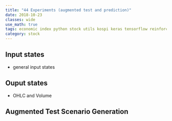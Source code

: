 ```yaml
---
title: "44 Experiments (augmented test and prediction)"
date: 2018-10-23
classes: wide
use_math: true
tags: economic index python stock utils kospi keras tensorflow reinforcement_learning augmented 
category: stock
---
```


## Input states
- general input states

## Ouput states
- OHLC and Volume

## Augmented Test Scenario Generation


